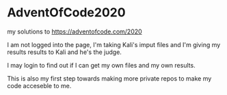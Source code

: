 # AdventOfCode2020
my solutions to https://adventofcode.com/2020

I am not logged into the page, I'm taking Kali's imput files and I'm giving my results results to Kali and he's the judge.

I may login to find out if I can get my own files and my own results.

This is also my first step towards making more private repos to make my code acceseble to me.
